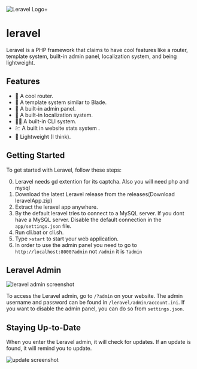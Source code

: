 ![Leravel Logo+](https://cdn.discordapp.com/attachments/989920686065725490/1097604721369423953/leravellogo.png)
# leravel

Leravel is a PHP framework that claims to have cool features like a router, template system, built-in admin panel, localization system, and being lightweight.

## Features
- 🧻 A cool router.
- 📜 A template system similar to Blade.
- 🔨 A built-in admin panel.
- 💬 A built-in localization system.
- 👨‍💻 A built-in CLI system.
- 💹 A built in website stats system .
- 🥋 Lightweight (I think).

## Getting Started
To get started with Leravel, follow these steps:

0. Leravel needs gd extention for its captcha. Also you will need php and mysql
1. Download the latest Leravel release from the releases(Download leravelApp.zip)
2. Extract the leravel app anywhere.
3. By the default leravel tries to connect to a MySQL server. If you dont have a MySQL server. Disable the default connection in the `app/settings.json` file.
4. Run cli.bat or cli.sh.
5. Type `>start` to start your web application.
6. In order to use the admin panel you need to go to `http://localhost:8000?admin` not `/admin` it is `?admin`

## Leravel Admin
![leravel admin screenshot](https://cdn.discordapp.com/attachments/989920686065725490/1098666798129360967/image.png)

To access the Leravel admin, go to `/?admin` on your website. The admin username and password can be found in `/leravel/admin/account.ini`. If you want to disable the admin panel, you can do so from `settings.json`.

## Staying Up-to-Date
When you enter the Leravel admin, it will check for updates. If an update is found, it will remind you to update.

![update screenshot](https://cdn.discordapp.com/attachments/989920686065725490/1098668180479676519/image.png)
